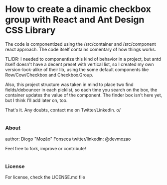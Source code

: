 # How to create a dinamic checkbox group with React and Ant Design CSS Library

The code is componentized using the /src/container and /src/component react approach. The code itself contains comentary of how things works.

TL/DR: I needed to componentize this kind of behavior in a project, but antd itself doesn't have a decent preset with vertical list, so I created my own version-look-alike of their lib, using the some default components like Row/Cow/Checkbox and Checkbox.Group.

Also, this project structure was taken in mind to place two find fields/debouncer in each picklist, so each time you search on the box, the container updates the value of the component. The finder box isn't here yet, but I think I'll add later on, too.

That's it. Any doubts, contact me on Twitter/LinkedIn. o/

#
### About

author: Diogo "Mozão" Fonseca
twitter/linkedin: @devmozao

Feel free to fork, improve or contribute!

#
### License

For license, check the LICENSE.md file